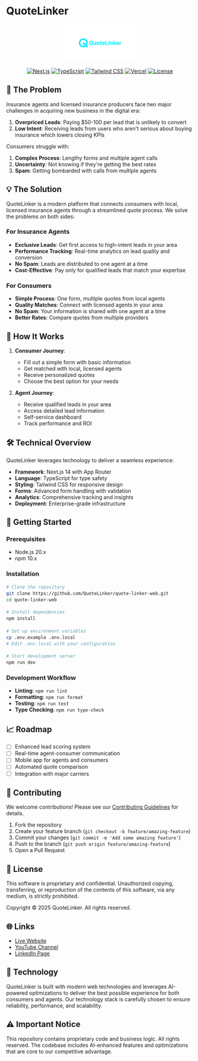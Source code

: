 # QuoteLinker

<div align="center">
  <img src="public/quotelinker_logo.png" alt="QuoteLinker Logo" width="200"/>
  
  [![Next.js](https://img.shields.io/badge/Next.js-14.1.0-black?style=for-the-badge&logo=next.js)](https://nextjs.org)
  [![TypeScript](https://img.shields.io/badge/TypeScript-5.3.3-blue?style=for-the-badge&logo=typescript)](https://www.typescriptlang.org)
  [![Tailwind CSS](https://img.shields.io/badge/Tailwind_CSS-3.4.1-38B2AC?style=for-the-badge&logo=tailwind-css)](https://tailwindcss.com)
  [![Vercel](https://img.shields.io/badge/Vercel-000000?style=for-the-badge&logo=vercel&logoColor=white)](https://vercel.com)
  [![License](https://img.shields.io/badge/License-Business-blue?style=for-the-badge)](LICENSE)
</div>

## 🎯 The Problem

Insurance agents and licensed insurance producers face two major challenges in acquiring new business in the digital era:

1. **Overpriced Leads**: Paying $50-100 per lead that is unlikely to convert
2. **Low Intent**: Receiving leads from users who aren't serious about buying insurance which lowers closing KPIs

Consumers struggle with:

1. **Complex Process**: Lengthy forms and multiple agent calls
2. **Uncertainty**: Not knowing if they're getting the best rates
3. **Spam**: Getting bombarded with calls from multiple agents

## 💡 The Solution

QuoteLinker is a modern platform that connects consumers with local, licensed insurance agents through a streamlined quote process. We solve the problems on both sides:

### For Insurance Agents

- **Exclusive Leads**: Get first access to high-intent leads in your area
- **Performance Tracking**: Real-time analytics on lead quality and conversion
- **No Spam**: Leads are distributed to one agent at a time
- **Cost-Effective**: Pay only for qualified leads that match your expertise

### For Consumers

- **Simple Process**: One form, multiple quotes from local agents
- **Quality Matches**: Connect with licensed agents in your area
- **No Spam**: Your information is shared with one agent at a time
- **Better Rates**: Compare quotes from multiple providers

## 🚀 How It Works

1. **Consumer Journey**:
   - Fill out a simple form with basic information
   - Get matched with local, licensed agents
   - Receive personalized quotes
   - Choose the best option for your needs

2. **Agent Journey**:
   - Receive qualified leads in your area
   - Access detailed lead information
   - Self-service dashboard
   - Track performance and ROI


## 🛠️ Technical Overview

QuoteLinker leverages technology to deliver a seamless experience:

- **Framework**: Next.js 14 with App Router
- **Language**: TypeScript for type safety
- **Styling**: Tailwind CSS for responsive design
- **Forms**: Advanced form handling with validation
- **Analytics**: Comprehensive tracking and insights
- **Deployment**: Enterprise-grade infrastructure

## 🚀 Getting Started

### Prerequisites

- Node.js 20.x
- npm 10.x

### Installation

```bash
# Clone the repository
git clone https://github.com/QuoteLinker/quote-linker-web.git
cd quote-linker-web

# Install dependencies
npm install

# Set up environment variables
cp .env.example .env.local
# Edit .env.local with your configuration

# Start development server
npm run dev
```

### Development Workflow

- **Linting**: `npm run lint`
- **Formatting**: `npm run format`
- **Testing**: `npm run test`
- **Type Checking**: `npm run type-check`

## 📈 Roadmap

- [ ] Enhanced lead scoring system
- [ ] Real-time agent-consumer communication
- [ ] Mobile app for agents and consumers
- [ ] Automated quote comparison
- [ ] Integration with major carriers

## 🤝 Contributing

We welcome contributions! Please see our [Contributing Guidelines](CONTRIBUTING.md) for details.

1. Fork the repository
2. Create your feature branch (`git checkout -b feature/amazing-feature`)
3. Commit your changes (`git commit -m 'Add some amazing feature'`)
4. Push to the branch (`git push origin feature/amazing-feature`)
5. Open a Pull Request

## 📄 License

This software is proprietary and confidential. Unauthorized copying, transferring, or reproduction of the contents of this software, via any medium, is strictly prohibited.

Copyright © 2025 QuoteLinker. All rights reserved.

## 🌐 Links

- [Live Website](https://quotelinker.com)
- [YouTube Channel](https://youtube.com/@quotelinker)
- [LinkedIn Page](https://linkedin.com/company/quotelinker)

## 🔧 Technology

QuoteLinker is built with modern web technologies and leverages AI-powered optimizations to deliver the best possible experience for both consumers and agents. Our technology stack is carefully chosen to ensure reliability, performance, and scalability.

## ⚠️ Important Notice

This repository contains proprietary code and business logic. All rights reserved. The codebase includes AI-enhanced features and optimizations that are core to our competitive advantage.
